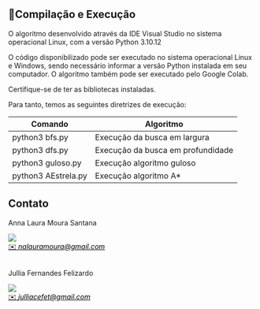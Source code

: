 ##  👾Compilação e Execução

O algoritmo desenvolvido através da IDE Visual Studio no sistema operacional Linux, com a versão Python 3.10.12 

O código disponibilizado pode ser executado no sistema operacional Linux e Windows, sendo necessário informar a versão Python instalada em seu computador. O algoritmo também pode ser executado pelo Google Colab.

Certifique-se de ter as bibliotecas instaladas.

Para tanto, temos as seguintes diretrizes de execução:

| Comando                |  Algoritmo                                                                                           |                     
| -----------------------| ------------------------------------------------------------------------------------------------- |
|  python3      bfs.py          | Execução da busca em largura                                   |
|  python3      dfs.py          | Execução da busca em profundidade                                   |
|  python3      guloso.py          | Execução algoritmo guloso                                   |
|  python3      AEstrela.py          | Execução algoritmo A*                                   |



## Contato
<div>
 <p align="justify"> Anna Laura Moura Santana</p>
 <a href="https://t.me/">
 <img align="center" src="https://img.shields.io/badge/Telegram-2CA5E0?style=for-the-badge&logo=telegram&logoColor=white"/> 
 </div>
<a style="color:black" href="mailto:nalauramoura@gmail.com?subject=[GitHub]%20Source%20Dynamic%20Lists">
✉️ <i>nalauramoura@gmail.com</i>
</a>



<div>
 <br><p align="justify"> Jullia Fernandes Felizardo</p>
 <a href="https://t.me/JulliaFernandes">
 <img align="center" src="https://img.shields.io/badge/Telegram-2CA5E0?style=for-the-badge&logo=telegram&logoColor=white"/> 
 </div>
<a style="color:black" href="mailto:julliacefet@gmail.com?subject=[GitHub]%20Source%20Dynamic%20Lists">
✉️ <i>julliacefet@gmail.com</i>
</a>
